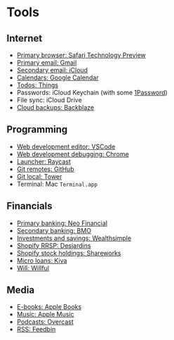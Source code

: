 # Tools

## Internet

- [Primary browser: Safari Technology Preview](https://developer.apple.com/safari/technology-preview)
- [Primary email: Gmail](https://mail.google.com)
- [Secondary email: iCloud](https://www.icloud.com/mail)
- [Calendars: Google Calendar](https://calendar.google.com)
- [Todos: Things](https://culturedcode.com/things)
- Passwords: iCloud Keychain (with some [1Password](https://1password.com))
- File sync: iCloud Drive
- [Cloud backups: Backblaze](https://www.backblaze.com/cloud-backup)

## Programming

- [Web development editor: VSCode](https://code.visualstudio.com)
- [Web development debugging: Chrome](https://www.google.com)
- [Launcher: Raycast](https://www.raycast.com)
- [Git remotes: GitHub](https://github.com)
- [Git local: Tower](https://www.git-tower.com)
- Terminal: Mac `Terminal.app`

## Financials

- [Primary banking: Neo Financial](https://member.neofinancial.com/accounts)
- [Secondary banking: BMO](https://www1.bmo.com/banking/digital/login)
- [Investments and savings: Wealthsimple](https://my.wealthsimple.com/app/login?locale=en-ca)
- [Shopify RRSP: Desjardins](https://id.desjardins.com/login?login_hint=gpap-ice-participant)
- [Shopify stock holdings: Shareworks](https://shareworks.solium.com/solium/servlet/userLogin)
- [Micro loans: Kiva](https://login.kiva.org/login)
- [Will: Willful](https://app.willful.co)

## Media

- [E-books: Apple Books](https://www.apple.com/apple-books)
- [Music: Apple Music](https://music.apple.com)
- [Podcasts: Overcast](https://overcast.fm)
- [RSS: Feedbin](https://feedbin.com)
